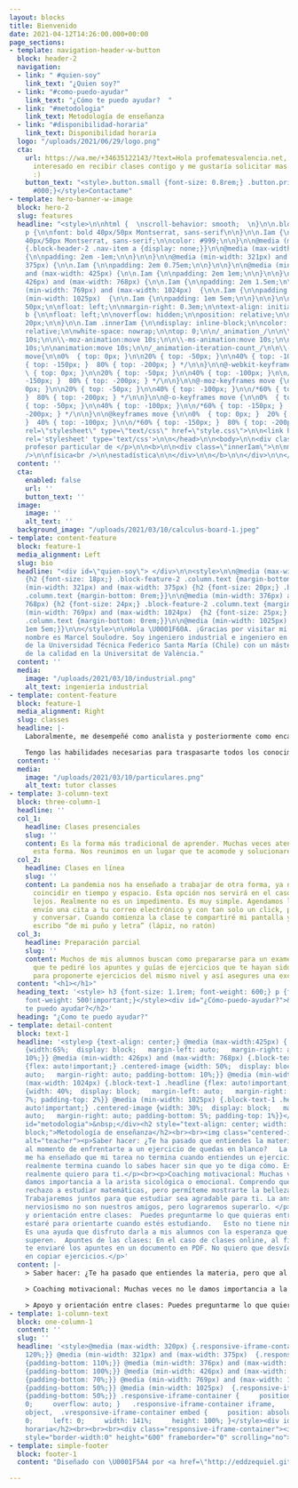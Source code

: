 ```yaml
---
layout: blocks
title: Bienvenido
date: 2021-04-12T14:26:00.000+00:00
page_sections:
- template: navigation-header-w-button
  block: header-2
  navigation:
  - link: " #quien-soy"
    link_text: "¿Quien soy?"
  - link: "#como-puedo-ayudar"
    link_text: "¿Cómo te puedo ayudar?  "
  - link: "#metodologia"
    link_text: Metodología de enseñanza
  - link: "#disponibilidad-horaria"
    link_text: Disponibilidad horaria
  logo: "/uploads/2021/06/29/logo.png"
  cta:
    url: https://wa.me/+34635122143/?text=Hola profematesvalencia.net, me encuentro
      interesado en recibir clases contigo y me gustaría solicitar mas información
      :)
    button_text: "<style>.button.small {font-size: 0.8rem;} .button.primary {background-color:
      #000;}</style>Contactame"
- template: hero-banner-w-image
  block: hero-2
  slug: features
  headline: "<style>\n\nhtml {  \nscroll-behavior: smooth;  \n}\n\n.block-hero-2 .column.text
    p {\n\nfont: bold 40px/50px Montserrat, sans-serif\n\n}\n\n.Iam {\n\nfont: normal
    40px/50px Montserrat, sans-serif;\n\ncolor: #999;\n\n}\n\n@media (max-width: 1023px)
    {.block-header-2 .nav-item a {display: none;}}\n\n@media (max-width: 320px) {\n\n.Iam
    {\n\npadding: 2em -1em;\n\n}\n\n}\n\n@media (min-width: 321px) and (max-width:
    375px) {\n\n.Iam {\n\npadding: 2em 0.75em;\n\n}\n\n}\n\n@media (min-width: 376px)
    and (max-width: 425px) {\n\n.Iam {\n\npadding: 2em 1em;\n\n}\n\n}\n\n@media (min-width:
    426px) and (max-width: 768px) {\n\n.Iam {\n\npadding: 2em 1.5em;\n\n}\n\n}\n\n@media
    (min-width: 769px) and (max-width: 1024px)  {\n\n.Iam {\n\npadding: 1em 5em;\n\n}\n\n}\n\n@media
    (min-width: 1025px)  {\n\n.Iam {\n\npadding: 1em 5em;\n\n}\n\n}\n\n.Iam p {\n\nheight:
    50px;\n\nfloat: left;\n\nmargin-right: 0.3em;\n\ntext-align: initial;\n\n}\n\n.Iam
    b {\n\nfloat: left;\n\noverflow: hidden;\n\nposition: relative;\n\nheight: 50px;\n\ntop:
    20px;\n\n}\n\n.Iam .innerIam {\n\ndisplay: inline-block;\n\ncolor: #e74c3c;\n\nposition:
    relative;\n\nwhite-space: nowrap;\n\ntop: 0;\n\n/_animation_/\n\n\\-webkit-animation:move
    10s;\n\n\\-moz-animation:move 10s;\n\n\\-ms-animation:move 10s;\n\n\\-o-animation:move
    10s;\n\nanimation:move 10s;\n\n/_animation-iteration-count_/\n\n\\-webkit-animation-iteration-count:infinite;\n\n\\-moz-animation-iteration-count:infinite;\n\n\\-ms-animation-iteration-count:infinite;\n\n\\-o-animation-iteration-count:infinite;\n\nanimation-iteration-count:infinite;\n\n/_animation-delay_/\n\n\\-webkit-animation-delay:2s;\n\n\\-moz-animation-delay:2s;\n\n\\-ms-animation-delay:2s;\n\n\\-o-animation-delay:2s;\n\nanimation-delay:2s;\n\n}\n\n@keyframes
    move{\n\n0%  { top: 0px; }\n\n20% { top: -50px; }\n\n40% { top: -100px; }\n\n/*60%
    { top: -150px; }  80% { top: -200px; } */\n\n}\n\n@-webkit-keyframes move {\n\n0%
    \ { top: 0px; }\n\n20% { top: -50px; }\n\n40% { top: -100px; }\n\n/*60% { top:
    -150px; }  80% { top: -200px; } */\n\n}\n\n@-moz-keyframes move {\n\n0%  { top:
    0px; }\n\n20% { top: -50px; }\n\n40% { top: -100px; }\n\n/*60% { top: -150px;
    }  80% { top: -200px; } */\n\n}\n\n@-o-keyframes move {\n\n0%  { top: 0px; }\n\n20%
    { top: -50px; }\n\n40% { top: -100px; }\n\n/*60% { top: -150px; }  80% { top:
    -200px; } */\n\n}\n\n@keyframes move {\n\n0%  { top: 0px; }  20% { top: -50px;
    }  40% { top: -100px; }\n\n/*60% { top: -150px; }  80% { top: -200px; } */\n\n}\n\n</style>\n\n<head>\n\n<link
    rel=\"stylesheet\" type=\"text/css\" href=\"style.css\">\n\n<link href='https://fonts.googleapis.com/css?family=Montserrat:400,700'
    rel='stylesheet' type='text/css'>\n\n</head>\n\n<body>\n\n<div class=\"Iam\">\n\n<p>Tu
    profesor particular de </p>\n\n<b>\n\n<div class=\"innerIam\">\n\nmatemáticas<br
    />\n\nfísica<br />\n\nestadística\n\n</div>\n\n</b>\n\n</div>\n\n</body>"
  content: ''
  cta:
    enabled: false
    url: ''
    button_text: ''
  image:
    image: ''
    alt_text: ''
  background_image: "/uploads/2021/03/10/calculus-board-1.jpeg"
- template: content-feature
  block: feature-1
  media_alignment: Left
  slug: bio
  headline: "<div id=\"quien-soy\"> </div>\n\n<style>\n\n@media (max-width: 320px)
    {h2 {font-size: 18px;} .block-feature-2 .column.text {margin-bottom: 0rem;}}\n\n@media
    (min-width: 321px) and (max-width: 375px) {h2 {font-size: 20px;} .block-feature-2
    .column.text {margin-bottom: 0rem;}}\n\n@media (min-width: 376px) and (max-width:
    768px) {h2 {font-size: 24px;} .block-feature-2 .column.text {margin-bottom: 0rem;}}\n\n@media
    (min-width: 769px) and (max-width: 1024px)  {h2 {font-size: 25px;} .block-feature-2
    .column.text {margin-bottom: 0rem;}}\n\n@media (min-width: 1025px)  {.Iam {padding:
    1em 5em;}}\n\n</style>\n\nHola \U0001F60A. ¡Gracias por visitar mi página! Mi
    nombre es Marcel Soulodre. Soy ingeniero industrial e ingeniero en aviación comercial
    de la Universidad Técnica Federico Santa María (Chile) con un máster en gestión
    de la calidad en la Universitat de València."
  content: ''
  media:
    image: "/uploads/2021/03/10/industrial.png"
    alt_text: ingeniería industrial
- template: content-feature
  block: feature-1
  media_alignment: Right
  slug: classes
  headline: |-
    Laboralmente, me desempeñé como analista y posteriormente como encargado de un departamento en una prestigiosa y reconocida aerolínea chileno-brasileña, trabajando activamente con modelos matemáticos y probabilísticos.

    Tengo las habilidades necesarias para traspasarte todos los conocimientos que necesitas y reencantarte con los números.
  content: ''
  media:
    image: "/uploads/2021/03/10/particulares.png"
    alt_text: tutor classes
- template: 3-column-text
  block: three-column-1
  headline: ''
  col_1:
    headline: Clases presenciales
    slug: ''
    content: Es la forma más tradicional de aprender. Muchas veces atendemos más de
      esta forma. Nos reunimos en un lugar que te acomode y solucionaremos tus problemas.
  col_2:
    headline: Clases en línea
    slug: ''
    content: La pandemia nos ha enseñado a trabajar de otra forma, ya no es necesario
      coincidir en tiempo y espacio. Esta opción nos servirá en el caso que estemos
      lejos. Realmente no es un impedimento. Es muy simple. Agendamos la hora y te
      envío una cita a tu correo electrónico y con tan solo un click, podremos vernos
      y conversar. Cuando comienza la clase te compartiré mi pantalla y verás lo que
      escribo “de mi puño y letra” (lápiz, no ratón)
  col_3:
    headline: Preparación parcial
    slug: ''
    content: Muchos de mis alumnos buscan como prepararse para un examen. Es por esto
      que te pediré los apuntes y guías de ejercicios que te hayan sido entregados,
      para proponerte ejercicios del mismo nivel y así asegures una excelente calificación.​
  content: "<h1></h1>"
  heading_text: '<style> h3 {font-size: 1.1rem; font-weight: 600;} p {font-size:1.1rem;
    font-weight: 500!important;}</style><div id="¿Cómo-puedo-ayudar?">&nbsp;</div><h2>¿Cómo
    te puedo ayudar?</h2>'
  heading: "¿Como te puedo ayudar?"
- template: detail-content
  block: text-1
  headline: '<style>p {text-align: center;} @media (max-width:425px) {.centered-image
    {width:65%;  display: block;   margin-left: auto;   margin-right: auto; padding-bottom:
    10%;}} @media (min-width: 426px) and (max-width: 768px) {.block-text-1 .headline
    {flex: auto!important;} .centered-image {width: 50%;  display: block;   margin-left:
    auto;   margin-right: auto; padding-bottom: 10%;}} @media (min-width: 769px) and
    (max-width: 1024px) {.block-text-1 .headline {flex: auto!important;} .centered-image
    {width: 40%;  display: block;   margin-left: auto;   margin-right: auto; padding-bottom:
    7%; padding-top: 2%}} @media (min-width: 1025px) {.block-text-1 .headline {flex:
    auto!important;} .centered-image {width: 30%;  display: block;   margin-left:
    auto;   margin-right: auto; padding-bottom: 5%; padding-top: 1%}}</style><div
    id="metodologia">&nbsp;</div><h2 style="text-align: center; width: 100%; display:
    block;">Metodología de enseñanza</h2><br><br><img class="centered-image" src="/uploads/2021/04/11/marcel_orig.png"
    alt="teacher"><p>Saber hacer: ¿Te ha pasado que entiendes la materia, pero que
    al momento de enfrentarte a un ejercicio de quedas en blanco?   La experiencia
    me ha enseñado que mi tarea no termina cuando entiendes un ejercicio, sino que
    realmente termina cuando lo sabes hacer sin que yo te diga cómo. Eso es lo que
    realmente quiero para ti.</p><br><p>Coaching motivacional: Muchas veces no le
    damos importancia a la arista sicológica o emocional. Comprendo que puedas tener
    rechazo a estudiar matemáticas, pero permíteme mostrarte la belleza de los números.
    Trabajaremos juntos para que estudiar sea agradable para ti. La ansiedad y el
    nerviosismo no son nuestros amigos, pero lograremos superarlo. </p><br><p>Apoyo
    y orientación entre clases:  Puedes preguntarme lo que quieras entre clases, siempre
    estaré para orientarte cuando estés estudiando.   Esto no tiene ningún costo adicional.
    Es una ayuda que disfruto darla a mis alumnos con la esperanza que cada día se
    superen.  Apuntes de las clases: En el caso de clases online, al final de la clase
    te enviaré los apuntes en un documento en PDF. No quiero que desvíes esfuerzos
    en copiar ejercicios.</p>'
  content: |-
    > Saber hacer: ¿Te ha pasado que entiendes la materia, pero que al momento de enfrentarte a un ejercicio de quedas en blanco? La experiencia me ha enseñado que mi tarea no termina cuando entiendes un ejercicio, sino que realmente termina cuando lo sabes hacer sin que yo te diga cómo. Eso es lo que realmente quiero para ti.

    > Coaching motivacional: Muchas veces no le damos importancia a la arista sicológica o emocional. Comprendo que puedas tener rechazo a estudiar matemáticas, pero permíteme mostrarte la belleza de los números. Trabajaremos juntos para que estudiar sea agradable para ti. La ansiedad y el nerviosismo no son nuestros amigos, pero lograremos superarlo.

    > Apoyo y orientación entre clases: Puedes preguntarme lo que quieras entre clases, siempre estaré para orientarte cuando estés estudiando. Esto no tiene ningún costo adicional. Es una ayuda que disfruto darla a mis alumnos con la esperanza que cada día se superen. Apuntes de las clases: En el caso de clases online, al final de la clase te enviaré los apuntes en un documento en PDF. No quiero que desvíes esfuerzos en copiar ejercicios.
- template: 1-column-text
  block: one-column-1
  content: ''
  slug: ''
  headline: '<style>@media (max-width: 320px) {.responsive-iframe-container {padding-bottom:
    120%;}} @media (min-width: 321px) and (max-width: 375px)  {.responsive-iframe-container
    {padding-bottom: 110%;}} @media (min-width: 376px) and (max-width: 425px) {.responsive-iframe-container
    {padding-bottom: 100%;}} @media (min-width: 426px) and (max-width: 768px)  {.responsive-iframe-container
    {padding-bottom: 70%;}} @media (min-width: 769px) and (max-width: 1024px)  {.responsive-iframe-container
    {padding-bottom: 50%;}} @media (min-width: 1025px)  {.responsive-iframe-container
    {padding-bottom: 50%;}} .responsive-iframe-container {     position: relative;     height:
    0;     overflow: auto; }   .responsive-iframe-container iframe,   .vresponsive-iframe-container
    object,  .vresponsive-iframe-container embed {     position: absolute;     top:
    0;     left: 0;     width: 141%;     height: 100%; }</style><div id="disponibilidad-horaria">&nbsp;</div><h2>Disponibilidad
    horaria</h2><br><br><br><div class="responsive-iframe-container"><iframe src="https://calendar.google.com/calendar/embed?height=600&amp;wkst=2&amp;bgcolor=%23ffffff&amp;ctz=Europe%2FMadrid&amp;src=bWFyY2VsLnNvdWxvZHJlQGdtYWlsLmNvbQ&amp;color=%23D50000&amp;showTitle=0&amp;showDate=0&amp;showPrint=0&amp;showTabs=0&amp;showCalendars=0&amp;mode=WEEK"
    style="border-width:0" height="600" frameborder="0" scrolling="no"></iframe> </div>'
- template: simple-footer
  block: footer-1
  content: "Diseñado con \U0001F5A4 por <a href=\"http://eddzequiel.github.io/\" title=\"\">Ezequiel</a><br>"

---
```

